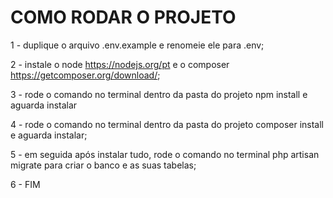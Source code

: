 
# COMO RODAR O PROJETO

1 - duplique o arquivo .env.example e renomeie ele para .env;

2 - instale o node https://nodejs.org/pt e o  composer https://getcomposer.org/download/;

3 - rode o comando no terminal dentro da pasta do projeto npm install e aguarda instalar

4 - rode o comando no terminal dentro da pasta do projeto composer install e aguarda instalar;

5 - em seguida após instalar tudo, rode o comando no terminal php artisan migrate para criar o banco e as suas tabelas;

6 - FIM